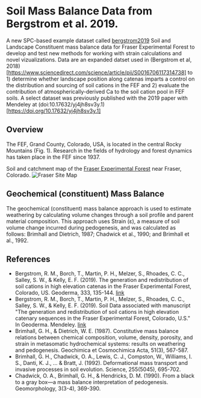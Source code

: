 # Soil Mass Balance Data from Bergstrom et al. 2019.

A new SPC-based example dataset called [bergstrom2019](https://github.com/ncss-tech/aqp/issues/298)  Soil and Landscape Constituent mass balance data for Fraser Experimental Forest to develop and test new methods for working with strain calculations and novel vizualizations. Data are an expanded datset used in (Bergstrom et al, 2018)[https://www.sciencedirect.com/science/article/pii/S0016706117314738] to 1) determine whether landscape position along catenas imparts a control on the distribution and sourcing of soil cations in the FEF and 2) evaluate the contribution of atmospherically-derived Ca to the soil cation pool in FEF soils. A select dataset was previously published with the 2019 paper with Mendeley at
(doi:10.17632/yj4jh8sv3y.1)[https://doi.org/10.17632/yj4jh8sv3y.1]

## Overview

The FEF, Grand County, Colorado, USA, is located in the central Rocky Mountains (Fig. 1). Research in the fields of hydrology and forest dynamics has taken place in the FEF since 1937. 

Soil and catchment map of the [Fraser Experimental Forest](https://www.fs.usda.gov/main/fraser/home) near Fraser, Colorado.
![Fraser Site Map]([https://github.com/swsalley/bergstrom2019/blob/master/map.jpg](https://github.com/swsalley/bergstrom2019/blob/main/map.PNG?raw=true))

## Geochemical (constituent) Mass Balance

The geochemical (constituent) mass balance approach is used to estimate weathering by calculating volume changes through a soil profile and parent material composition. This approach uses Strain (ε), a measure of soil volume change incurred during pedogenesis, and was calculated as follows: Brimhall and Dietrich, 1987; Chadwick et al., 1990; and Brimhall et al., 1992.

## References

- Bergstrom, R. M., Borch, T., Martin, P. H., Melzer, S., Rhoades, C. C., Salley, S. W., & Kelly, E. F. (2019). The generation and redistribution of soil cations in high elevation catenas in the Fraser Experimental Forest, Colorado, US. Geoderma, 333, 135-144. [link](https://doi.org/10.1016/0016-7037(87)90070-6)
- Bergstrom, R. M., Borch, T., Martin, P. H., Melzer, S., Rhoades, C. C., Salley, S. W., & Kelly, E. F. (2019). Soil Data associated with manuscript "The generation and redistribution of soil cations in high elevation catenary sequences in the Fraser Experimental Forest, Colorado, U.S." In Geoderma. Mendeley. [link](https://doi.org/10.17632/yj4jh8sv3y.1)
- Brimhall, G. H., & Dietrich, W. E. (1987). Constitutive mass balance relations between chemical composition, volume, density, porosity, and strain in metasomatic hydrochemical systems: results on weathering and pedogenesis. Geochimica et Cosmochimica Acta, 51(3), 567-587.
- Brimhall, G. H., Chadwick, O. A., Lewis, C. J., Compston, W., Williams, I. S., Danti, K. J., ... & Bratt, J. (1992). Deformational mass transport and invasive processes in soil evolution. Science, 255(5045), 695-702.
- Chadwick, O. A., Brimhall, G. H., & Hendricks, D. M. (1990). From a black to a gray box—a mass balance interpretation of pedogenesis. Geomorphology, 3(3-4), 369-390.

